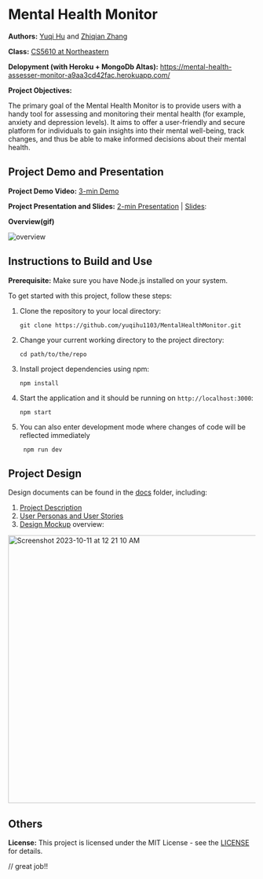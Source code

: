 # Mental Health Monitor

**Authors:** [Yuqi Hu](https://yuqihu1103.github.io/) and [Zhiqian Zhang](https://zhiqian-zhang.github.io/ZhiqianZhang-Peronal-Website/)

**Class:** [CS5610 at Northeastern](https://johnguerra.co/classes/webDevelopment_fall_2023/)

**Delopyment (with Heroku + MongoDb Altas):** https://mental-health-assesser-monitor-a9aa3cd42fac.herokuapp.com/

**Project Objectives:**

The primary goal of the Mental Health Monitor is to provide users with a handy tool for assessing and monitoring their mental health (for example, anxiety and depression levels). It aims to offer a user-friendly and secure platform for individuals to gain insights into their mental well-being, track changes, and thus be able to make informed decisions about their mental health.

## Project Demo and Presentation

**Project Demo Video:** [3-min Demo](https://youtu.be/rEuJnAG9b5o)

**Project Presentation and Slides:** [2-min Presentation](https://youtu.be/3LKpt6tjvZ0) | [Slides](https://docs.google.com/presentation/d/1tjcB73SOeI0JsZ0e89Tg-4oI0AkFY2Qx1-7gVoYRVIk/edit#slide=id.g28b3251b88c_0_90):

**Overview(gif)**

![overview](https://github.com/yuqihu1103/MentalHealthMonitor/assets/133090163/b3440fab-8ced-46c7-bb60-ac54ec4f3ccf)

## Instructions to Build and Use

**Prerequisite:** Make sure you have Node.js installed on your system.

To get started with this project, follow these steps:

1. Clone the repository to your local directory:

   ```
   git clone https://github.com/yuqihu1103/MentalHealthMonitor.git
   ```

2. Change your current working directory to the project directory:

   ```
   cd path/to/the/repo
   ```

3. Install project dependencies using npm:

   ```
   npm install
   ```

4. Start the application and it should be running on `http://localhost:3000`:

   ```
   npm start
   ```

5. You can also enter development mode where changes of code will be reflected immediately
   ```
    npm run dev
   ```


## Project Design

Design documents can be found in the [docs](docs) folder, including:

1. [Project Description](docs/project_description.txt)
2. [User Personas and User Stories](docs/user_personas_and_stories.txt)
3. [Design Mockup](docs/design_mockup.pdf) overview:

<img width="545" alt="Screenshot 2023-10-11 at 12 21 10 AM" src="https://github.com/yuqihu1103/MentalHealthMonitor/assets/133090163/9860d123-c4f3-4954-a72f-ec278d724be4">

## Others

**License:** This project is licensed under the MIT License - see the [LICENSE](LICENSE) for details.

// great job!!
